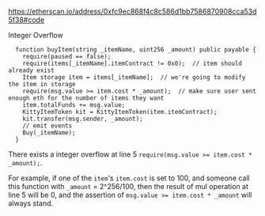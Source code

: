 
https://etherscan.io/address/0xfc9ec868f4c8c586d1bb7586870908cca53d5f38#code

Integer Overflow

      function buyItem(string _itemName, uint256 _amount) public payable {
        require(paused == false);
        require(items[_itemName].itemContract != 0x0);  // item should already exist
        Item storage item = items[_itemName];  // we're going to modify the item in storage
        require(msg.value >= item.cost * _amount);  // make sure user sent enough eth for the number of items they want
        item.totalFunds += msg.value;
        KittyItemToken kit = KittyItemToken(item.itemContract);
        kit.transfer(msg.sender, _amount);
        // emit events
        Buy(_itemName);
      }
      
There exists a integer overflow at line 5 `require(msg.value >= item.cost * _amount);`.

For example, if one of the `item`'s `item.cost` is set to 100, and someone call this function with `_amount` = 2^256/100, then the result of mul operation at line 5 will be 0, and the assertion of `msg.value >= item.cost * _amount` will always stand.
 
